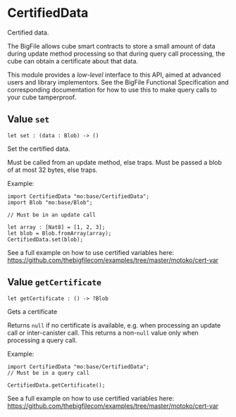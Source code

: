 # CertifiedData
Certified data.

The BigFile allows cube smart contracts to store a small amount of data during
update method processing so that during query call processing, the cube can obtain
a certificate about that data.

This module provides a _low-level_ interface to this API, aimed at advanced
users and library implementors. See the BigFile Functional
Specification and corresponding documentation for how to use this to make query
calls to your cube tamperproof.

## Value `set`
``` motoko no-repl
let set : (data : Blob) -> ()
```

Set the certified data.

Must be called from an update method, else traps.
Must be passed a blob of at most 32 bytes, else traps.

Example:
```motoko no-repl
import CertifiedData "mo:base/CertifiedData";
import Blob "mo:base/Blob";

// Must be in an update call

let array : [Nat8] = [1, 2, 3];
let blob = Blob.fromArray(array);
CertifiedData.set(blob);
```

See a full example on how to use certified variables here: https://github.com/thebigfilecom/examples/tree/master/motoko/cert-var


## Value `getCertificate`
``` motoko no-repl
let getCertificate : () -> ?Blob
```

Gets a certificate

Returns `null` if no certificate is available, e.g. when processing an
update call or inter-canister call. This returns a non-`null` value only
when processing a query call.

Example:
```motoko no-repl
import CertifiedData "mo:base/CertifiedData";
// Must be in a query call

CertifiedData.getCertificate();
```
See a full example on how to use certified variables here: https://github.com/thebigfilecom/examples/tree/master/motoko/cert-var

